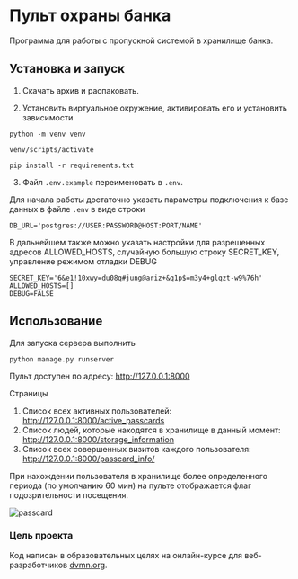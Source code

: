 # Пульт охраны банка

Программа для работы с пропускной системой в хранилище банка.

## Установка и запуск

1. Скачать архив и распаковать.

2. Установить виртуальное окружение, активировать его и установить зависимости
```
python -m venv venv
```
```
venv/scripts/activate
```
```
pip install -r requirements.txt
```
3. Файл `.env.example` переименовать в `.env`. 

Для начала работы достаточно указать параметры подключения к базе данных в файле `.env` в виде строки

```
DB_URL='postgres://USER:PASSWORD@HOST:PORT/NAME'
```
В дальнейшем также можно указать настройки для разрешенных адресов ALLOWED_HOSTS, случайную большую строку SECRET_KEY, управление
режимом отладки DEBUG

```
SECRET_KEY='6&e1!10xwy=du08q#jung@ariz+&q1p$=m3y4+glqzt-w9%76h'
ALLOWED_HOSTS=[]
DEBUG=FALSE
```

## Использование
Для запуска сервера выполнить

``` python manage.py runserver ```

Пульт доступен по адресу: http://127.0.0.1:8000

Страницы
1. Список всех активных пользователей: http://127.0.0.1:8000/active_passcards
2. Список людей, которые находятся в хранилище в данный момент: http://127.0.0.1:8000/storage_information
3. Список всех совершенных визитов каждого пользователя: http://127.0.0.1:8000/passcard_info/

При нахождении пользователя в хранилище более определенного периода (по умолчанию 60 мин) на пульте отображается 
флаг подозрительности посещения.

![passcard](https://user-images.githubusercontent.com/77063936/222030487-9719d9ff-4c2d-4ca2-8528-ca9f6c1c7580.png)


### Цель проекта

Код написан в образовательных целях на онлайн-курсе для веб-разработчиков [dvmn.org](https://dvmn.org/).
